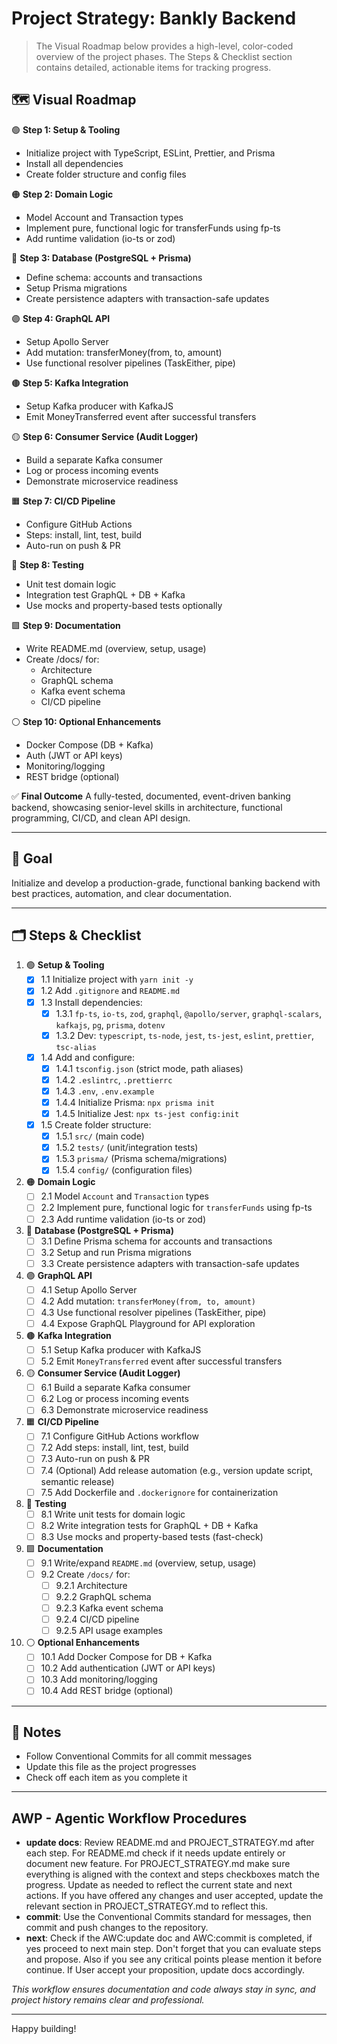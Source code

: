 # Project Strategy: Bankly Backend

> The Visual Roadmap below provides a high-level, color-coded overview of the project phases. The Steps & Checklist section contains detailed, actionable items for tracking progress.

## 🗺️ Visual Roadmap

🟢 **Step 1: Setup & Tooling**
- Initialize project with TypeScript, ESLint, Prettier, and Prisma
- Install all dependencies
- Create folder structure and config files

🟠 **Step 2: Domain Logic**
- Model Account and Transaction types
- Implement pure, functional logic for transferFunds using fp-ts
- Add runtime validation (io-ts or zod)

🔵 **Step 3: Database (PostgreSQL + Prisma)**
- Define schema: accounts and transactions
- Setup Prisma migrations
- Create persistence adapters with transaction-safe updates

🟣 **Step 4: GraphQL API**
- Setup Apollo Server
- Add mutation: transferMoney(from, to, amount)
- Use functional resolver pipelines (TaskEither, pipe)

🟤 **Step 5: Kafka Integration**
- Setup Kafka producer with KafkaJS
- Emit MoneyTransferred event after successful transfers

🟡 **Step 6: Consumer Service (Audit Logger)**
- Build a separate Kafka consumer
- Log or process incoming events
- Demonstrate microservice readiness

🟧 **Step 7: CI/CD Pipeline**
- Configure GitHub Actions
- Steps: install, lint, test, build
- Auto-run on push & PR

🔴 **Step 8: Testing**
- Unit test domain logic
- Integration test GraphQL + DB + Kafka
- Use mocks and property-based tests optionally

🟩 **Step 9: Documentation**
- Write README.md (overview, setup, usage)
- Create /docs/ for:
  - Architecture
  - GraphQL schema
  - Kafka event schema
  - CI/CD pipeline

⚪ **Step 10: Optional Enhancements**
- Docker Compose (DB + Kafka)
- Auth (JWT or API keys)
- Monitoring/logging
- REST bridge (optional)

✅ **Final Outcome**
A fully-tested, documented, event-driven banking backend, showcasing senior-level skills in architecture, functional programming, CI/CD, and clean API design.

---

## 🎯 Goal
Initialize and develop a production-grade, functional banking backend with best practices, automation, and clear documentation.

---

## 🗂️ Steps & Checklist

1. 🟢 **Setup & Tooling**
   - [x] 1.1 Initialize project with `yarn init -y`
   - [x] 1.2 Add `.gitignore` and `README.md`
   - [x] 1.3 Install dependencies:
     - [x] 1.3.1 `fp-ts`, `io-ts`, `zod`, `graphql`, `@apollo/server`, `graphql-scalars`, `kafkajs`, `pg`, `prisma`, `dotenv`
     - [x] 1.3.2 Dev: `typescript`, `ts-node`, `jest`, `ts-jest`, `eslint`, `prettier`, `tsc-alias`
   - [x] 1.4 Add and configure:
     - [x] 1.4.1 `tsconfig.json` (strict mode, path aliases)
     - [x] 1.4.2 `.eslintrc`, `.prettierrc`
     - [x] 1.4.3 `.env`, `.env.example`
     - [x] 1.4.4 Initialize Prisma: `npx prisma init`
     - [x] 1.4.5 Initialize Jest: `npx ts-jest config:init`
   - [x] 1.5 Create folder structure:
     - [x] 1.5.1 `src/` (main code)
     - [x] 1.5.2 `tests/` (unit/integration tests)
     - [x] 1.5.3 `prisma/` (Prisma schema/migrations)
     - [x] 1.5.4 `config/` (configuration files)

2. 🟠 **Domain Logic**
   - [ ] 2.1 Model `Account` and `Transaction` types
   - [ ] 2.2 Implement pure, functional logic for `transferFunds` using fp-ts
   - [ ] 2.3 Add runtime validation (io-ts or zod)

3. 🔵 **Database (PostgreSQL + Prisma)**
   - [ ] 3.1 Define Prisma schema for accounts and transactions
   - [ ] 3.2 Setup and run Prisma migrations
   - [ ] 3.3 Create persistence adapters with transaction-safe updates

4. 🟣 **GraphQL API**
   - [ ] 4.1 Setup Apollo Server
   - [ ] 4.2 Add mutation: `transferMoney(from, to, amount)`
   - [ ] 4.3 Use functional resolver pipelines (TaskEither, pipe)
   - [ ] 4.4 Expose GraphQL Playground for API exploration

5. 🟤 **Kafka Integration**
   - [ ] 5.1 Setup Kafka producer with KafkaJS
   - [ ] 5.2 Emit `MoneyTransferred` event after successful transfers

6. 🟡 **Consumer Service (Audit Logger)**
   - [ ] 6.1 Build a separate Kafka consumer
   - [ ] 6.2 Log or process incoming events
   - [ ] 6.3 Demonstrate microservice readiness

7. 🟧 **CI/CD Pipeline**
   - [ ] 7.1 Configure GitHub Actions workflow
   - [ ] 7.2 Add steps: install, lint, test, build
   - [ ] 7.3 Auto-run on push & PR
   - [ ] 7.4 (Optional) Add release automation (e.g., version update script, semantic release)
   - [ ] 7.5 Add Dockerfile and `.dockerignore` for containerization

8. 🔴 **Testing**
   - [ ] 8.1 Write unit tests for domain logic
   - [ ] 8.2 Write integration tests for GraphQL + DB + Kafka
   - [ ] 8.3 Use mocks and property-based tests (fast-check)

9. 🟩 **Documentation**
   - [ ] 9.1 Write/expand `README.md` (overview, setup, usage)
   - [ ] 9.2 Create `/docs/` for:
     - [ ] 9.2.1 Architecture
     - [ ] 9.2.2 GraphQL schema
     - [ ] 9.2.3 Kafka event schema
     - [ ] 9.2.4 CI/CD pipeline
     - [ ] 9.2.5 API usage examples

10. ⚪ **Optional Enhancements**
    - [ ] 10.1 Add Docker Compose for DB + Kafka
    - [ ] 10.2 Add authentication (JWT or API keys)
    - [ ] 10.3 Add monitoring/logging
    - [ ] 10.4 Add REST bridge (optional)

---

## 📌 Notes
- Follow Conventional Commits for all commit messages
- Update this file as the project progresses
- Check off each item as you complete it

---

## AWP - Agentic Workflow Procedures

- **update docs**: Review README.md and PROJECT_STRATEGY.md after each step. For README.md check if it needs update entirely or document new feature. For PROJECT_STRATEGY.md make sure everything is aligned with the context and steps checkboxes match the progress. Update as needed to reflect the current state and next actions. If you have offered any changes and user accepted, update the relevant section in PROJECT_STRATEGY.md to reflect this.
- **commit**: Use the Conventional Commits standard for messages, then commit and push changes to the repository.
- **next**: Check if the AWC:update doc and AWC:commit is completed, if yes proceed to next main step. Don't forget that you can evaluate steps and propose. Also if you see any critical points please mention it before continue. If User accept your proposition, update docs accordingly.

_This workflow ensures documentation and code always stay in sync, and project history remains clear and professional._

---

Happy building!